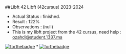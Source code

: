 ##Libft 42
Libft (42cursus) 2023-2024
* Actual Status : finished.
* Result : 122%
* Observations : (null)
* This is my libft project from the 42 cursus, need help : ozahdi@student.1337.ma

  
[![forthebadge](https://forthebadge.com/images/badges/built-with-love.svg)](https://forthebadge.com)  *  [![forthebadge](https://forthebadge.com/images/badges/made-with-c.svg)](https://forthebadge.com)
